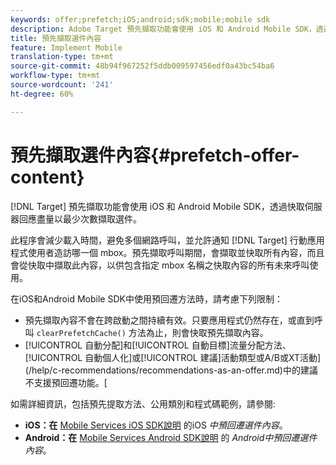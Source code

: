 ```yaml
---
keywords: offer;prefetch;iOS;android;sdk;mobile;mobile sdk
description: Adobe Target 預先擷取功能會使用 iOS 和 Android Mobile SDK，透過快取伺服器回應盡量以最少次數擷取選件。
title: 預先擷取選件內容
feature: Implement Mobile
translation-type: tm+mt
source-git-commit: 48b94f967252f5ddb009597456edf0a43bc54ba6
workflow-type: tm+mt
source-wordcount: '241'
ht-degree: 60%

---
```



# 預先擷取選件內容{#prefetch-offer-content}

[!DNL Target] 預先擷取功能會使用 iOS 和 Android Mobile SDK，透過快取伺服器回應盡量以最少次數擷取選件。

此程序會減少載入時間，避免多個網路呼叫，並允許通知 [!DNL Target] 行動應用程式使用者造訪哪一個 mbox。預先擷取呼叫期間，會擷取並快取所有內容，而且會從快取中擷取此內容，以供包含指定 mbox 名稱之快取內容的所有未來呼叫使用。

在iOS和Android Mobile SDK中使用預回遷方法時，請考慮下列限制：

* 預先擷取內容不會在跨啟動之間持續有效。只要應用程式仍然存在，或直到呼叫 `clearPrefetchCache()` 方法為止，則會快取預先擷取內容。
* [!UICONTROL 自動分配]和[!UICONTROL 自動目標]流量分配方法、[!UICONTROL 自動個人化]或[!UICONTROL 建議]活動類型或A/B或XT活動](/help/c-recommendations/recommendations-as-an-offer.md)中的建議不支援預回遷功能。[

如需詳細資訊，包括預先提取方法、公用類別和程式碼範例，請參閱:

* **iOS：在**  [Mobile Services iOS SDK說明](https://experienceleague.adobe.com/docs/mobile-services/ios/target-ios/c-mob-target-prefetch-ios.html) 的iOS *中預回遷選件內容*。
* **Android：在**  [Mobile Services Android SDK說明](https://experienceleague.adobe.com/docs/mobile-services/android/target-android/c-mob-target-prefetch-android.html) 的 *Android中預回遷選件內容*。
